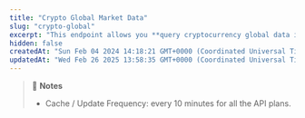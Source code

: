 ```yaml
---
title: "Crypto Global Market Data"
slug: "crypto-global"
excerpt: "This endpoint allows you **query cryptocurrency global data including active cryptocurrencies, markets, total crypto market cap and etc**"
hidden: false
createdAt: "Sun Feb 04 2024 14:18:21 GMT+0000 (Coordinated Universal Time)"
updatedAt: "Wed Feb 26 2025 13:58:35 GMT+0000 (Coordinated Universal Time)"
---
```

> 📘 **Notes**
> 
> - Cache / Update Frequency: every 10 minutes for all the API plans.
